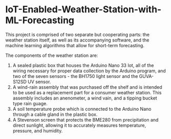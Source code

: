 # IoT-Enabled-Weather-Station-with-ML-Forecasting

This project is comprised of two separate but cooperating parts: the weather station itself, as well as its accompanying software, and the machine learning algorithms that allow for short-term forecasting. 

The components of the weather station are: 
  1. A sealed plastic box that houses the Arduino Nano 33 Iot, all of the wiring necessary for proper data collection by the Arduino program, and two of the seven sensors -         the BH1750 light sensor and the GUVA-S12SD UV sensor.
  2. A wind-rain assembly that was purchased off the shelf and is intended to be used as a replacement part for a consumer weather station. This assembly includes an                 anenometer, a wind vain, and a tipping bucket type rain guage.
  3. A soil temperature probe which is connected to the Arduino Nano through a cable gland in the plastic box.
  4. A Stevenson screen that protects the BME280 from precipitation and direct sunlight, allowing it to accurately measures temperature, pressure, and humidity.

